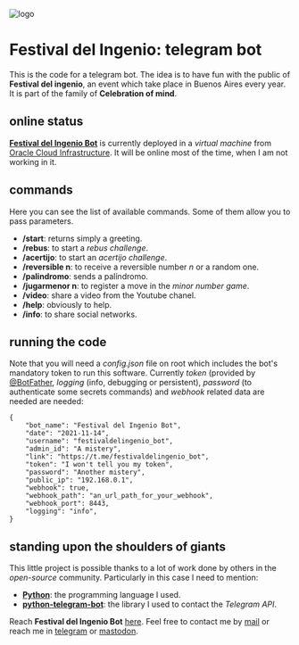 ![logo](https://gitlab.com/rodrigovalla/festivaldelingeniobot/-/raw/themoststable/assets/img/icon_64.png)

# Festival del Ingenio: telegram bot

This is the code for a telegram bot. The idea is to have fun with the public of **Festival del ingenio**, an event
which take place in Buenos Aires every year. It is part of the family of **Celebration of mind**.  

## online status

[**Festival del Ingenio Bot**](https://t.me/festivaldelingeniobot_bot) is currently deployed in a *virtual machine* from
[Oracle Cloud Infrastructure](https://www.oracle.com/cloud/). It will be online most of the time, when I am not
working in it.  

## commands

Here you can see the list of available commands. Some of them allow you to pass parameters.

- **/start**: returns simply a greeting.  
- **/rebus**: to start a *rebus challenge*.
- **/acertijo**: to start an *acertijo challenge*.
- **/reversible n**: to receive a reversible number *n* or a random one.
- **/palindromo**: sends a palíndromo.
- **/jugarmenor n**: to register a move in the *minor number game*.
- **/video**: share a video from the Youtube chanel.
- **/help**: obviously to help.
- **/info**: to share social networks.

## running the code

Note that you will need a *config.json* file on root which includes the bot's mandatory token to run this software.
Currently *token* (provided by [@BotFather](https://t.me/BotFather), *logging* (info, debugging or persistent),
*password* (to authenticate some secrets commands) and *webhook* related data are needed are needed:

```
{
	"bot_name": "Festival del Ingenio Bot",
	"date": "2021-11-14",
	"username": "festivaldelingenio_bot",
	"admin_id": "A mistery",
	"link": "https://t.me/festivaldelingenio_bot",
	"token": "I won't tell you my token",
	"password": "Another mistery",
	"public_ip": "192.168.0.1",
	"webhook": true,
	"webhook_path": "an_url_path_for_your_webhook",
	"webhook_port": 8443,
	"logging": "info",
}

```

## standing upon the shoulders of giants

This little project is possible thanks to a lot of work done by others in the *open-source* community. Particularly in
this case I need to mention:

- [**Python**](https://www.python.org/): the programming language I used.  
- [**python-telegram-bot**](https://python-telegram-bot.org/): the library I used to contact the *Telegram API*.  

Reach **Festival del Ingenio Bot** [here](https://t.me/festivaldelingeniobot_bot).
Feel free to contact me by [mail](mailto:rodrigovalla@protonmail.ch) or reach me in
[telegram](https://t.me/rvalla) or [mastodon](https://fosstodon.org/@rvalla).
